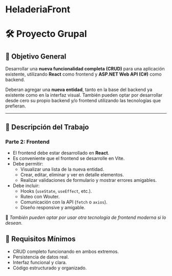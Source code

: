 # HeladeriaFront

# 🛠️ Proyecto Grupal

## 🎯 Objetivo General

Desarrollar una **nueva funcionalidad completa (CRUD)** para una aplicación existente, utilizando **React** como frontend y **ASP.NET Web API (C#)** como backend.

Deberan agregar una **nueva entidad**, tanto en la base del backend ya existente como en la interfaz visual. También pueden optar por desarrollar desde cero su propio backend y/o frontend utilizando las tecnologías que prefieran.

---

## 🧩 Descripción del Trabajo

### Parte 2: Frontend

- El frontend debe estar desarrollado en **React**.
- Es conveniente que el frontend se desarrolle en Vite.
- Debe permitir:
  - Visualizar una lista de la nueva entidad.
  - Crear, editar, eliminar y ver en detalle elementos.
  - Realizar validaciones de formulario y mostrar errores amigables.
- Debe incluir:
  - Hooks (`useState`, `useEffect`, etc.).
  - Ruteo con Wouter.
  - Comunicación con la API (`fetch` o `axios`).
  - Diseño responsive y amigable.

📌 _También pueden optar por usar otra tecnología de frontend moderna si lo desean._

## 📁 Requisitos Mínimos

- CRUD completo funcionando en ambos extremos.
- Persistencia de datos real.
- Interfaz funcional y clara.
- Código estructurado y organizado.


